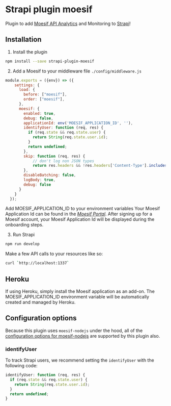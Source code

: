 # Strapi plugin moesif

Plugin to add [Moesif API Analytics](https://www.moesif.com/) and Monitoring to [Strapi](https://strapi.io/)!

## Installation

1. Install the plugin
  
```bash
npm install --save strapi-plugin-moesif
```

2. Add a Moesif to your middleware file `./config/middleware.js`
  
```javascript
module.exports = ({env}) => ({
    settings: {
      load: {
        before: ["moesif"],
        order: ["moesif"],
      },
      moesif: {
        enabled: true,
        debug: false,
        applicationId: env('MOESIF_APPLICATION_ID', ''),
        identifyUser: function (req, res) {
          if (req.state && req.state.user) {
            return String(req.state.user.id);
          }
          return undefined;
        },
        skip: function (req, res) {
            // don't log non JSON types
            return res.headers && !res.headers['Content-Type'].includes('application'); 
        },
        disableBatching: false,
        logBody: true,
        debug: false
      }
    }
  });
```

Add MOESIF_APPLICATION_ID to your environment variables
Your Moesif Application Id can be found in the [_Moesif Portal_](https://www.moesif.com/).
After signing up for a Moesif account, your Moesif Application Id will be displayed during the onboarding steps. 

3. Run Strapi

```bash
npm run develop
```

Make a few API calls to your resources like so:

```bash
curl `http://localhost:1337`
```

## Heroku
If using Heroku, simply install the Moesif application as an add-on. The MOESIF_APPLICATION_ID environment variable will be automatically created and managed by Heroku. 

## Configuration options

Because this plugin uses `moesif-nodejs` under the hood, all of the [configuration options for moesif-nodejs](https://www.moesif.com/docs/server-integration/nodejs/#configuration-options) are supported by this plugin also. 

### identifyUser

To track Strapi users, we recommend setting the `identifyUser` with the following code:

```javascript
identifyUser: function (req, res) {
  if (req.state && req.state.user) {
    return String(req.state.user.id);
  }
  return undefined;
}
```